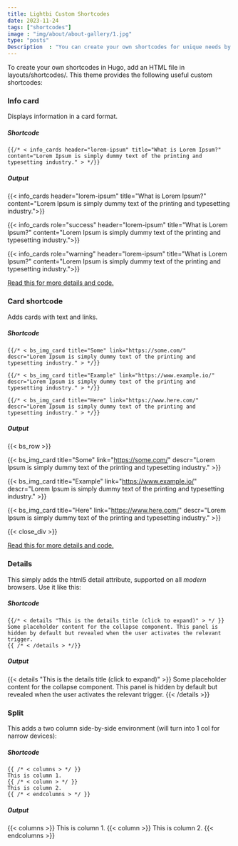 ```yaml
---
title: Lightbi Custom Shortcodes
date: 2023-11-24
tags: ["shortcodes"]
image : "img/about/about-gallery/1.jpg"
type: "posts"
Description  : "You can create your own shortcodes for unique needs by adding an HTML file to the `layouts/shortcodes/` directory. Below are the custom shortcodes availble in this theme..."
---
```


To create your own shortcodes in Hugo, add an HTML file in layouts/shortcodes/. This theme provides the following useful custom shortcodes: 


### Info card

Displays information in a card format.

##### Shortcode
```
{{/* < info_cards header="lorem-ipsum" title="What is Lorem Ipsum?" content="Lorem Ipsum is simply dummy text of the printing and typesetting industry." > */}}
```

##### Output
{{< info_cards header="lorem-ipsum" title="What is Lorem Ipsum?" content="Lorem Ipsum is simply dummy text of the printing and typesetting industry.">}}

{{< info_cards role="success" header="lorem-ipsum" title="What is Lorem Ipsum?" content="Lorem Ipsum is simply dummy text of the printing and typesetting industry.">}}


{{< info_cards role="warning" header="lorem-ipsum" title="What is Lorem Ipsum?" content="Lorem Ipsum is simply dummy text of the printing and typesetting industry.">}}


[Read this for more details and code.](https://binovarghese.com/blog/2023/06/info-card-shortcodes-for-hugo/)


### Card shortcode

Adds cards with text and links.

##### Shortcode
```
{{/* < bs_img_card title="Some" link="https://some.com/"
descr="Lorem Ipsum is simply dummy text of the printing and typesetting industry." > */}}

{{/* < bs_img_card title="Example" link="https://www.example.io/" 
descr="Lorem Ipsum is simply dummy text of the printing and typesetting industry." > */}}

{{/* < bs_img_card title="Here" link="https://www.here.com/"
descr="Lorem Ipsum is simply dummy text of the printing and typesetting industry." > */}}

```
##### Output
{{< bs_row >}}

{{< bs_img_card title="Some" link="https://some.com/"
descr="Lorem Ipsum is simply dummy text of the printing and typesetting industry." >}}

{{< bs_img_card title="Example" link="https://www.example.io/" 
descr="Lorem Ipsum is simply dummy text of the printing and typesetting industry." >}}

{{< bs_img_card title="Here" link="https://www.here.com/"
descr="Lorem Ipsum is simply dummy text of the printing and typesetting industry." >}}

{{< close_div >}}

[Read this for more details and code.](https://binovarghese.com/blog/2023/01/card-shortcodes-for-hugo/)


### Details

This simply adds the html5 detail attribute, supported on all *modern* browsers. Use it like this:

##### Shortcode
```
{{/* < details "This is the details title (click to expand)" > */ }}
Some placeholder content for the collapse component. This panel is hidden by default but revealed when the user activates the relevant trigger.
{{ /* < /details > */}}
```

##### Output
{{< details "This is the details title (click to expand)" >}}
Some placeholder content for the collapse component. This panel is hidden by default but revealed when the user activates the relevant trigger.
{{< /details >}}
 

### Split

This adds a two column side-by-side environment (will turn into 1 col for narrow devices):

##### Shortcode
```
{{ /* < columns > */ }}
This is column 1.
{{ /* < column > */ }}
This is column 2.
{{ /* < endcolumns > */ }}
```

##### Output
{{< columns >}}
This is column 1.
{{< column >}}
This is column 2.
{{< endcolumns >}}
